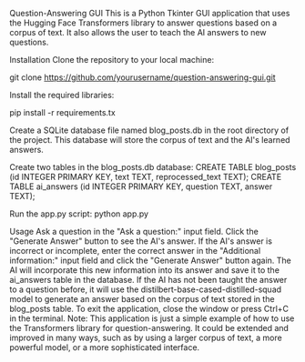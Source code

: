Question-Answering GUI
This is a Python Tkinter GUI application that uses the Hugging Face Transformers library to answer questions based on a corpus of text. It also allows the user to teach the AI answers to new questions.

Installation
Clone the repository to your local machine:


git clone https://github.com/yourusername/question-answering-gui.git

Install the required libraries:

pip install -r requirements.tx

Create a SQLite database file named blog_posts.db in the root directory of the project. This database will store the corpus of text and the AI's learned answers.

Create two tables in the blog_posts.db database:
CREATE TABLE blog_posts (id INTEGER PRIMARY KEY, text TEXT, reprocessed_text TEXT);
CREATE TABLE ai_answers (id INTEGER PRIMARY KEY, question TEXT, answer TEXT);

Run the app.py script:
python app.py


Usage
Ask a question in the "Ask a question:" input field.
Click the "Generate Answer" button to see the AI's answer.
If the AI's answer is incorrect or incomplete, enter the correct answer in the "Additional information:" input field and click the "Generate Answer" button again. The AI will incorporate this new information into its answer and save it to the ai_answers table in the database.
If the AI has not been taught the answer to a question before, it will use the distilbert-base-cased-distilled-squad model to generate an answer based on the corpus of text stored in the blog_posts table.
To exit the application, close the window or press Ctrl+C in the terminal.
Note: This application is just a simple example of how to use the Transformers library for question-answering. It could be extended and improved in many ways, such as by using a larger corpus of text, a more powerful model, or a more sophisticated interface.
